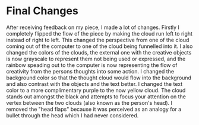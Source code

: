 # Final Changes

After receiving feedback on my piece, I made a lot of changes. Firstly I completely flipped the flow of the piece by making the cloud run left to right instead of right to left. This changed the perspective from one of the cloud coming out of the computer to one of the cloud being funnelled into it. I also changed the colors of the clouds, the external one with the creative objects is now grayscale to represent them not being used or expressed, and the rainbow speading out to the computer is now representing the flow of creativity from the persons thoughts into some action. I changed the background color so that the thought cloud would flow into the background and also contrast with the objects and the text better. I changed the text color to a more complimentary purple to the now yellow cloud. The cloud stands out amongst the black and attempts to focus your attention on the vertex between the two clouds (also known as the person's head). I removed the "head flaps" because it was perceived as an analogy for a bullet through the head which I had never considered. 
